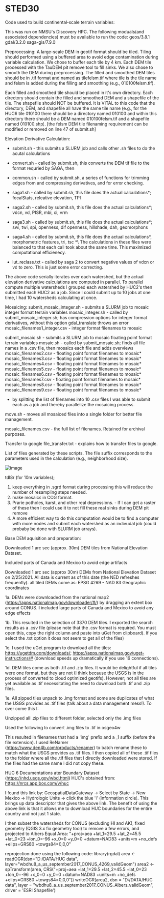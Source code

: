 # STED30
Code used to build continental-scale terrain variables:

This was run on NMSU's Discovery HPC.
The following moduals(and associated dependencies) must be available to run the code:
geos/3.8.1
gdal/3.2.0
saga-gis/7.9.0

Preprocessing: 
A large-scale DEM in geotif format should be tiled. Tiling should performed using a buffered area to avoid edge contamination during variable calculation. We chose to buffer each tile by 4 km. Each DEM tile processed with the TauDEM pit remove tool to fill sinks. We also chose to smooth the DEM during preprocessing. The filled and smoothed DEM tiles should be in .tif format and named as tilefelsm.tif where tile is the tile name and felsm is added during the filling and smoothing (e.g., 010100felsm.tif). 

Each filled and smoothed tile should be placed in it's own directory. Each directory should contain the filled and smoothed DEM and a shapefile of the tile. The shapefile should NOT be buffered. It is VITAL to this code that the directory, DEM, and shapefile all have the same tile name (e.g., for the HUC6 tile 010100 there should be a directory named 010100 and within this directory there should be a DEM named 010100felsm.tif and a shapefile named 010100.shp). [the felsm DEM tile filenaming requirement can be modified or removed on line 47 of submit.sh]


Elevation Derivative Calculation: 
 - submit.sh - this submits a SLURM job and calls other .sh files to do the acutal calculations
  - convert.sh - called by submit.sh, this converts the DEM tif file to the format requried by SAGA, then 
  - common.sh  - called by submit.sh, a series of functions for trimming edges from and compressing derivatives, and for error checking. 
  - saga1.sh   - called by submit.sh, this file does the actual calculations*; focalStats, releative elevation, TPI
  - saga2.sh   - called by submit.sh, this file does the actual calculations*; vdcn, vd, PISR, mbi, ci, vrm
  - saga3.sh   - called by submit.sh, this file does the actual calculations*; swi, twi, spi, openness, dif openness, hillshade, dah, geomorphons
 - saga4.sh   - called by submit.sh, this file does the actual calculations*, morphometric features, tri, tsc
  \*\ The calculations in these files were balanced to that each call took about the same time. This maximized computational efficienecy. 
 
  - lut_reclass.txt - called by saga 2 to convert negative values of vdcn or vd to zero. This is just some error correcting. 

The above code serially iterates over each watershed, but the actual elevation derivative calculations are computed in parallel. To parallel compute multiple watersheds I grouped each watershed by HUC2's then submitted each HUC2 as a job. Since I could submit up to 10 jobs at one time, I had 10 watersheds calculating at once. 


Mosaicing: 
submit_mosaic_integer.sh - submits a SLURM job to mosaic integer format terrain variables
 mosaic_integer.sh - called by submit_mosaic_integer.sh; has compression options for integer format derivatives, without this option gdal_translate throws an error
 mosaic_filenames1_integer.csv - integer format filenames to mosaic

submit_mosaic.sh - submits a SLURM job to mosaic floating point format terrain variables
 mosaic.sh - called by submit_mosaic.sh; finds all file names in a .csv file, then mosaics each file and adds overviews
  mosaic_filenames2.csv - floating point format filenames to mosaic*
  mosaic_filenames3.csv - floating point format filenames to mosaic*
  mosaic_filenames4.csv - floating point format filenames to mosaic*
  mosaic_filenames5.csv - floating point format filenames to mosaic*
  mosaic_filenames6.csv - floating point format filenames to mosaic*
  mosaic_filenames7.csv - floating point format filenames to mosaic*
  mosaic_filenames8.csv - floating point format filenames to mosaic*
  mosaic_filenames9.csv - floating point format filenames to mosaic*
   * by splitting the list of filenames into 10 .csv files I was able to submit each as a job and thereby parallelize the mosaicing process. 

move.sh - moves all mosaiced files into a single folder for better file management. 

mosaic_filenames.csv - the full list of filenames. Retained for archival purposes. 

Transfer to google
file_transfer.txt - explains how to transfer files to google. 

List of files generated by these scripts. 
The file suffix corresponds to the parameters used in the calculation (e.g., neighborhood size). 

![image](https://user-images.githubusercontent.com/12958885/171921559-d9f7b753-f48d-4d97-921d-1c5350e0a5ed.png)

tdl8r (for 10m variables); 
1. keep everything in .sgrd format during processing this will reduce the number of resampling steps needed. 
2. make mosaics in COG format. 
3. Prarie potholes, karst, and other real depressions. - If I can get a raster of these then I could use it to not fill these real sinks during DEM pit remove 
4. A more efficient way to do this computation would be to find a computer with more nodes and submit each watershed as an indivudal job (could probaby be done with SLURM job arrays). 

Base DEM aquisition and preparation: 

Downloaded 1 arc sec (approx. 30m) DEM tiles from National Elevation Dataset.  

Included parts of Canada and Mexico to avoid edge artifacts 

 Downloaded 1 arc sec (approx 30m) DEMs from National Elevation Dataset on 2/25/2021. All data is current as of this date (the NED refreshes frequently). all tiled DEMs come as: EPSG 4269 - NAD 83 Geographic coordinates 

  1a. DEMs were downloaded from the national map2 (https://apps.nationalmap.gov/downloader/#/) by dragging an extent box around CONUS. I included large parts of Canada and Mexico to avoid any edge effects 

  1b. This resulted in the selection of 3370  DEM tiles. I exported the search results as a .csv file (please note that the .csv format is required. You must open this, copy the right column and paste into uGet from clipboard). If you select the .txt option it does not seem to get all of the files) 

  1c. I used the uGet program to download all the tiles: https://ugetdm.com/downloads/; https://apps.nationalmap.gov/uget-instructions/# (download speeds up dramatically if you use 16 connections).  

  1d. DEM tiles come as both .tif and .zip files. It would be delightful if all tiles were one format, but they are not (I think because the USGS is in the process of converted to cloud optimized geotifs). However; not all tiles are yet available as .tif necessitating the need to download both .tif and .zip files.  

  1e. All zipped tiles unpack to .img format and some are duplicates of what the USGS provides as .tif files (talk about a data management mess!). To over come this I:  

Unzipped all .zip files to different folder, selected only the .img files 

Used the following to convert .img files to .tif in osgeo4w 

This resulted in filenames that had a 'img' prefix and a _1 suffix (before the file extension). I used ReNamer (https://www.den4b.com/products/renamer) to batch rename these to match what the USGS provides as .tif files. I then copied all of these .tif files to the folder where all the .tif files that I directly downloaded were stored. If the files had the same name I did not copy these. 


HUC 6 Documentations
ater Boundary Dataset (https://nhd.usgs.gov/wbd.html) HUC's obtained from: 
https://nrcs.app.box.com/v/huc

I found this link by: 
GeospatialDataGateway -> Select by State -> New Mexico -> Hydrologic Units -> click the blue 'i' (information circle). This brings up data descriptor that gives the above link. 
The benefit of using the above link is that it allows me to download HUC boundaries for the entire country and not just 1 state. 

I then subset the watersheds for CONUS (excluding HI and AK), fixed geometry (QGIS 3.x fix geometry tool) to remove a few errors, and projected to Albers Equal Area: "+proj=aea +lat_1=29.5 +lat_2=45.5 +lat_0=23 +lon_0=-96 +x_0=0 +y_0=0 +datum=NAD83 +units=m +no_defs +ellps=GRS80 +towgs84=0,0,0"

reprojection done using the following code:
	library(rgdal)
	area <- readOGR(dsn="D:/DATA/HUC data", layer="wbdhu8_a_us_september2017_CONUS_4269_validGeom")
	area2 <- spTransform(area, CRS("+proj=aea +lat_1=29.5 +lat_2=45.5 +lat_0=23 +lon_0=-96 +x_0=0 +y_0=0 +datum=NAD83 +units=m +no_defs +ellps=GRS80 +towgs84=0,0,0"))
	writeOGR(area2, dsn = "D:/DATA/HUC data", layer = "wbdhu8_a_us_september2017_CONUS_Albers_validGeom", driver = 'ESRI Shapefile')





